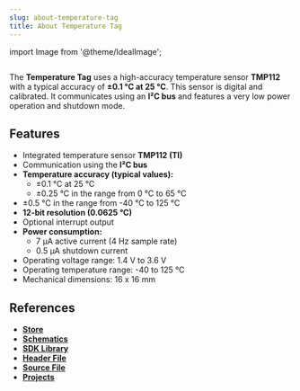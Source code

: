 ```yaml
---
slug: about-temperature-tag
title: About Temperature Tag
---
```

import Image from '@theme/IdealImage';

<div class="container">
  <div class="row">
    <div class="col col--4">
      <div><Image img={require('./temperature-tag.png')} /></div>
    </div>
    <div class="col col--6">
      <p>
        The <b>Temperature Tag</b> uses a high-accuracy temperature sensor <b>TMP112</b> with a typical accuracy of <b>±0.1 °C at 25 °C</b>. This sensor is digital and calibrated. It communicates using an <b>I²C bus</b> and features a very low power operation and shutdown mode.
      </p>
    </div>
  </div>
</div>

## Features
- Integrated temperature sensor **TMP112 (TI)**
- Communication using the **I²C bus**
- **Temperature accuracy (typical values):**
  - ±0.1 °C at 25 °C
  - ±0.25 °C in the range from 0 °C to 65 °C
- ±0.5 °C in the range from -40 °C to 125 °C
- **12-bit resolution (0.0625 °C)**
- Optional interrupt output
- **Power consumption:**
  - 7 µA active current (4 Hz sample rate)
  - 0.5 µA shutdown current
- Operating voltage range: 1.4 V to 3.6 V
- Operating temperature range: -40 to 125 °C
- Mechanical dimensions: 16 x 16 mm

## References
- [**Store**](https://www.hardwario.store/p/temperature-tag)
- [**Schematics**](https://github.com/hardwario/bc-hardware/tree/master/out/bc-tag-temperature)
- [**SDK Library**](https://sdk.hardwario.com/group__twr__tag__temperature)
- [**Header File**](https://github.com/hardwario/twr-sdk/blob/master/twr/inc/twr_tag_temperature.h)
- [**Source File**](https://github.com/hardwario/twr-sdk/blob/master/twr/src/twr_tag_temperature.c)
- [**Projects**](https://www.hackster.io/hardwario/projects?part_id=108577)
